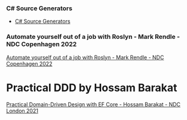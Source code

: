 

### C# Source Generators

- [C# Source Generators](https://youtu.be/cB66gOHConw)

### Automate yourself out of a job with Roslyn - Mark Rendle - NDC Copenhagen 2022

[Automate yourself out of a job with Roslyn - Mark Rendle - NDC Copenhagen 2022](https://youtu.be/V4zqk4-LL1M)

# Practical DDD by Hossam Barakat

[Practical Domain-Driven Design with EF Core - Hossam Barakat - NDC London 2021](https://youtu.be/IqB8nVPCS64)